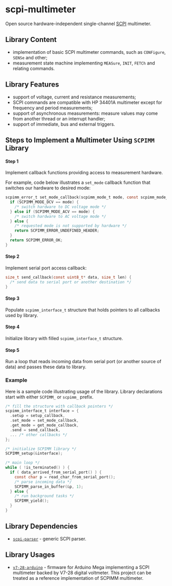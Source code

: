 # scpi-multimeter

Open source hardware-independent single-channel [SCPI](http://en.wikipedia.org/wiki/Standard_Commands_for_Programmable_Instruments) multimeter.

## Library Content

* implementation of basic SCPI multimeter commands, such as `CONFigure`, `SENSe` and other;
* measurement state machine implementing `MEASure`, `INIT`, `FETCh` and relating commands.

## Library Features

* support of voltage, current and resistance measurements;
* SCPI commands are compatible with HP 34401A multimeter except for frequency and period measurements;
* support of asynchronous measurements: measure values may come from another thread or an interrupt handler;
* support of immediate, bus and external triggers.

## Steps to Implement a Multimeter Using `SCPIMM` Library

#### Step 1

Implement callback functions providing access to measurement hardware.

For example, code below illustrates a `set_mode` callback function that switches our hardware to desired mode:
  
```C
scpimm_error_t set_mode_callback(scpimm_mode_t mode, const scpimm_mode_params_t* params) {
  if (SCPIMM_MODE_DCV == mode) {
	/* switch hardware to DC voltage mode */
  } else if (SCPIMM_MODE_ACV == mode) {
	/* switch hardware to AC voltage mode */
  } else {
	/* requested mode is not supported by hardware */
	return SCPIMM_ERROR_UNDEFINED_HEADER;
  }
  return SCPIMM_ERROR_OK;
}
```

#### Step 2

Implement serial port access callback:

```C
size_t send_callback(const uint8_t* data, size_t len) {
  /* send data to serial port or another destination */
}
```

#### Step 3

Populate `scpimm_interface_t` structure that holds pointers to all callbacks used by library.

#### Step 4

Initialize library with filled `scpimm_interface_t` structure.

#### Step 5

Run a loop that reads incoming data from serial port (or another source of data) and passes these data to library.

### Example

Here is a sample code illustrating usage of the library. Library declarations start with either `SCPIMM_` or `scpimm_` prefix.

```C
/* fill the structure with callback pointers */
scpimm_interface_t interface = {
  .setup = setup_callback,
  .set_mode = set_mode_callback,
  .get_mode = get_mode_callback,
  .send = send_callback,
  ... /* other callbacks */
};

/* initialize SCPIMM library */
SCPIMM_setup(&interface);

/* main loop */
while ( !is_terminated() ) {
  if ( data_arrived_from_serial_port() ) {
    const char p = read_char_from_serial_port();
    /* parse incoming data */
    SCPIMM_parse_in_buffer(&p, 1);
  } else {
    /* run background tasks */
    SCPIMM_yield();
  }
}
```

## Library Dependencies

* [`scpi-parser`](https://github.com/andrey-nakin/scpi-parser) - generic SCPI parser.

## Library Usages

* [`v7-28-arduino`](https://github.com/andrey-nakin/v7-28-arduino) - firmware for Arduino Mega implementing a SCPI multimeter backed by V7-28 digital voltmeter.
This project can be treated as a reference implementation of SCPIMM multimeter.

